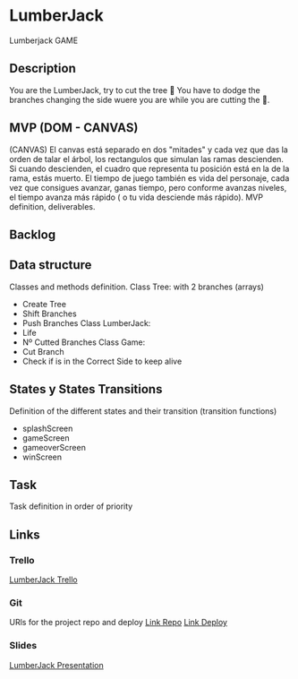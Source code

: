 # LumberJack
Lumberjack GAME


## Description
You are the LumberJack, try to cut the tree 🌲
You have to dodge the branches changing the side wuere you are while you are cutting the 🌲. 


## MVP (DOM - CANVAS)
(CANVAS)
El canvas está separado en dos "mitades" y cada vez que das la orden de talar el árbol, los rectangulos que simulan las ramas descienden. Si cuando descienden, el cuadro que representa tu posición está en la de la rama, estás muerto.
El tiempo de juego también es vida del personaje, cada vez que consigues avanzar, ganas tiempo, pero conforme avanzas niveles, el tiempo avanza más rápido ( o tu vida desciende más rápido).
MVP definition, deliverables.


## Backlog


## Data structure
Classes and methods definition.
Class Tree: with 2 branches (arrays)
  - Create Tree
  - Shift Branches
  - Push Branches
Class LumberJack:
  - Life
  - Nº Cutted Branches 
Class Game:
  - Cut Branch
  - Check if is in the Correct Side to keep alive


## States y States Transitions
Definition of the different states and their transition (transition functions)

- splashScreen
- gameScreen
- gameoverScreen
- winScreen


## Task
Task definition in order of priority


## Links


### Trello
[LumberJack Trello](https://trello.com/b/mCl4uUpx)



### Git
URls for the project repo and deploy
[Link Repo](http://github.com)
[Link Deploy](http://github.com)


### Slides
[LumberJack Presentation](https://slides.com/xavigallardo/lumberjack)
